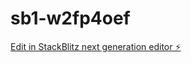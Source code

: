 # sb1-w2fp4oef

[Edit in StackBlitz next generation editor ⚡️](https://stackblitz.com/~/github.com/Matador663/sb1-w2fp4oef)